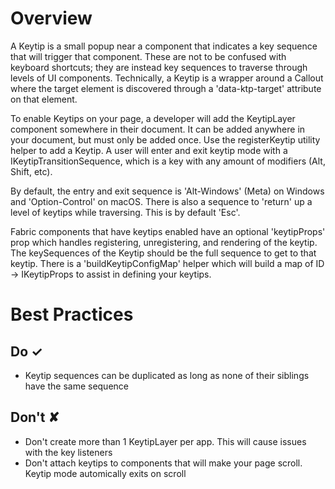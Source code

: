 # Overview
A Keytip is a small popup near a component that indicates a key sequence that
will trigger that component. These are not to be confused with keyboard
shortcuts; they are instead key sequences to traverse through levels of UI
components. Technically, a Keytip is a wrapper around a Callout where the
target element is discovered through a &#39;data-ktp-target&#39; attribute on that
element.

To enable Keytips on your page, a developer will add the KeytipLayer component
somewhere in their document. It can be added anywhere in your document, but
must only be added once. Use the registerKeytip utility helper to add a
Keytip. A user will enter and exit keytip mode with a
IKeytipTransitionSequence, which is a key with any amount of modifiers (Alt,
Shift, etc).

By default, the entry and exit sequence is &#39;Alt-Windows&#39; (Meta) on Windows and
&#39;Option-Control&#39; on macOS. There is also a sequence to &#39;return&#39; up a level of
keytips while traversing. This is by default &#39;Esc&#39;.

Fabric components that have keytips enabled have an optional &#39;keytipProps&#39; prop
which handles registering, unregistering, and rendering of the keytip. The
keySequences of the Keytip should be the full sequence to get to that keytip.
There is a &#39;buildKeytipConfigMap&#39; helper which will build a map of ID -&gt;
IKeytipProps to assist in defining your keytips.



# Best Practices

## Do &#10003;
- Keytip sequences can be duplicated as long as none of their siblings have the same sequence

## Don't &#10008;
- Don&#39;t create more than 1 KeytipLayer per app. This will cause issues with the key listeners
- Don&#39;t attach keytips to components that will make your page scroll. Keytip mode automically exits on scroll
